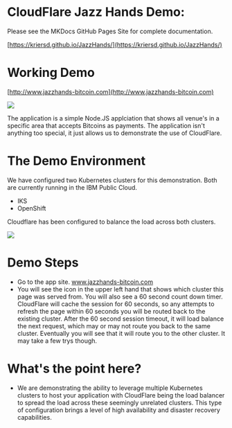# CloudFlare Jazz Hands Demo: 

Please see the MKDocs GitHub Pages Site for complete documentation. 

[https://kriersd.github.io/JazzHands/](https://kriersd.github.io/JazzHands/)


# Working Demo
    
[http://www.jazzhands-bitcoin.com](http://www.jazzhands-bitcoin.com)

![](img/jazzhands-site.png)

The application is a simple Node.JS applciation that shows all venue's in a specific area that accepts Bitcoins as payments. The application isn't anything too special, it just allows us to demonstrate the use of CloudFlare. 

# The Demo Environment

We have configured two Kubernetes clusters for this demonstration. Both are currently running in the IBM Public Cloud. 

* IKS 
* OpenShift

Cloudflare has been configured to balance the load across both clusters. 

![](img/env.png)

# Demo Steps

* Go to the app site. www.jazzhands-bitcoin.com
* You will see the icon in the upper left hand that shows which cluster this page was served from. You will also see a 60 second count down timer. CloudFlare will cache the session for 60 seconds, so any attempts to refresh the page within 60 seconds you will be routed back to the existing cluster. After the 60 second session timeout, it will load balance the next request, which may or may not route you back to the same cluster. Eventually you will see that it will route you to the other cluster. It may take a few trys though. 

# What's the point here?

* We are demonstrating the ability to leverage multiple Kubernetes clusters to host your application with CloudFlare being the load balancer to spread the load across these seemingly unrelated clusters. This type of configuration brings a level of high availability and disaster recovery capabilities. 
